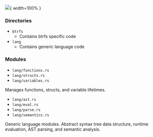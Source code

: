 ![](../dot/architecture.png){ width=100% }

### Directories

* `btrfs`
  * Contains btrfs specific code
* `lang`
  * Contains generic language code

### Modules

* `lang/functions.rs`
* `lang/structs.rs`
* `lang/variables.rs`

Manages functions, structs, and variable lifetimes.

* `lang/ast.rs`
* `lang/eval.rs`
* `lang/parse.rs`
* `lang/semantics.rs`

Generic language modules. Abstract syntax tree data structure, runtime
evaluation, AST parsing, and semantic analysis.
